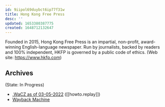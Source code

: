 ```yaml
---
id: 9iipol69duybct6ip77f31w
title: Hong Kong Free Press
desc: ''
updated: 1653380387775
created: 1648712132647
---
```


>
Founded in 2015, Hong Kong Free Press is an impartial, non-profit, award-winning English-language newspaper.
Run by journalists, backed by readers and 100% independent, HKFP is governed by a public code of ethics. (Web site: https://www.hkfp.com)


## Archives
(State: In Progress)

- [.WaCZ as of 03-05-2022](https://bafybeighmfirp4em5q25z7uselszxz2573ipxchwsdwvdkl7ldnsubwy54.ipfs.dweb.link/fixtures/hkfp-05_03_2022.wacz) ([[howto.replay]])
- [Wayback Machine](https://web.archive.org/web/*/http://www.hkfp.com/)